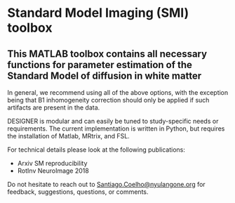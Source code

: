 # Standard Model Imaging (SMI) toolbox
## This MATLAB toolbox contains all necessary functions for parameter estimation of the Standard Model of diffusion in white matter


In general, we recommend using all of the above options, with the exception being that B1 inhomogeneity correction should only be applied if such artifacts are present in the data.

DESIGNER is modular and can easily be tuned to study-specific needs or requirements. The current implementation is written in Python, but requires the installation of Matlab, MRtrix, and FSL.


For technical details please look at the following publications:

- Arxiv SM reproducibility
- RotInv NeuroImage 2018

Do not hesitate to reach out to Santiago.Coelho@nyulangone.org for feedback, suggestions, questions, or comments.
